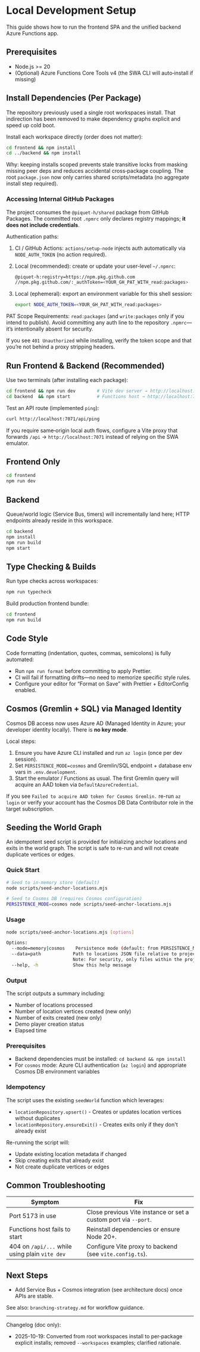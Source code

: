 # Local Development Setup

This guide shows how to run the frontend SPA and the unified backend Azure Functions app.

## Prerequisites

-   Node.js >= 20
-   (Optional) Azure Functions Core Tools v4 (the SWA CLI will auto‑install if missing)

## Install Dependencies (Per Package)

The repository previously used a single root workspaces install. That indirection has been removed to make dependency graphs explicit and speed up cold boot.

Install each workspace directly (order does not matter):

```bash
cd frontend && npm install
cd ../backend && npm install
```

Why: keeping installs scoped prevents stale transitive locks from masking missing peer deps and reduces accidental cross‑package coupling. The root `package.json` now only carries shared scripts/metadata (no aggregate install step required).

### Accessing Internal GitHub Packages

The project consumes the `@piquet-h/shared` package from GitHub Packages. The committed root `.npmrc` only declares registry mappings; **it does not include credentials**.

Authentication paths:

1. CI / GitHub Actions: `actions/setup-node` injects auth automatically via `NODE_AUTH_TOKEN` (no action required).
2. Local (recommended): create or update your user-level `~/.npmrc`:

    ```bash
    @piquet-h:registry=https://npm.pkg.github.com
    //npm.pkg.github.com/:_authToken=<YOUR_GH_PAT_WITH_read:packages>
    ```

3. Local (ephemeral): export an environment variable for this shell session:

    ```bash
    export NODE_AUTH_TOKEN=<YOUR_GH_PAT_WITH_read:packages>
    ```

PAT Scope Requirements: `read:packages` (and `write:packages` only if you intend to publish). Avoid committing any auth line to the repository `.npmrc`—it’s intentionally absent for security.

If you see `401 Unauthorized` while installing, verify the token scope and that you’re not behind a proxy stripping headers.

## Run Frontend & Backend (Recommended)

Use two terminals (after installing each package):

```bash
cd frontend && npm run dev        # Vite dev server → http://localhost:5173
cd backend  && npm start          # Functions host → http://localhost:7071
```

Test an API route (implemented `ping`):

```bash
curl http://localhost:7071/api/ping
```

If you require same‑origin local auth flows, configure a Vite proxy that forwards `/api` → `http://localhost:7071` instead of relying on the SWA emulator.

## Frontend Only

```bash
cd frontend
npm run dev
```

## Backend

Queue/world logic (Service Bus, timers) will incrementally land here; HTTP endpoints already reside in this workspace.

```bash
cd backend
npm install
npm run build
npm start
```

## Type Checking & Builds

Run type checks across workspaces:

```bash
npm run typecheck
```

Build production frontend bundle:

```bash
cd frontend
npm run build
```

## Code Style

Code formatting (indentation, quotes, commas, semicolons) is fully automated:

-   Run `npm run format` before committing to apply Prettier.
-   CI will fail if formatting drifts—no need to memorize specific style rules.
-   Configure your editor for “Format on Save” with Prettier + EditorConfig enabled.

## Cosmos (Gremlin + SQL) via Managed Identity

Cosmos DB access now uses Azure AD (Managed Identity in Azure; your developer identity locally). There is **no key mode**.

Local steps:

1. Ensure you have Azure CLI installed and run `az login` (once per dev session).
2. Set `PERSISTENCE_MODE=cosmos` and Gremlin/SQL endpoint + database env vars in `.env.development`.
3. Start the emulator / Functions as usual. The first Gremlin query will acquire an AAD token via `DefaultAzureCredential`.

If you see `Failed to acquire AAD token for Cosmos Gremlin.` re-run `az login` or verify your account has the Cosmos DB Data Contributor role in the target subscription.

## Seeding the World Graph

An idempotent seed script is provided for initializing anchor locations and exits in the world graph. The script is safe to re-run and will not create duplicate vertices or edges.

### Quick Start

```bash
# Seed to in-memory store (default)
node scripts/seed-anchor-locations.mjs

# Seed to Cosmos DB (requires Cosmos configuration)
PERSISTENCE_MODE=cosmos node scripts/seed-anchor-locations.mjs
```

### Usage

```bash
node scripts/seed-anchor-locations.mjs [options]

Options:
  --mode=memory|cosmos    Persistence mode (default: from PERSISTENCE_MODE env or 'memory')
  --data=path            Path to locations JSON file relative to project root (default: backend/src/data/villageLocations.json)
                         Note: For security, only files within the project directory can be loaded
  --help, -h             Show this help message
```

### Output

The script outputs a summary including:
- Number of locations processed
- Number of location vertices created (new only)
- Number of exits created (new only)
- Demo player creation status
- Elapsed time

### Prerequisites

- Backend dependencies must be installed: `cd backend && npm install`
- For `cosmos` mode: Azure CLI authentication (`az login`) and appropriate Cosmos DB environment variables

### Idempotency

The script uses the existing `seedWorld` function which leverages:
- `locationRepository.upsert()` - Creates or updates location vertices without duplicates
- `locationRepository.ensureExit()` - Creates exits only if they don't already exist

Re-running the script will:
- Update existing location metadata if changed
- Skip creating exits that already exist
- Not create duplicate vertices or edges

## Common Troubleshooting

| Symptom                                        | Fix                                                             |
| ---------------------------------------------- | --------------------------------------------------------------- |
| Port 5173 in use                               | Close previous Vite instance or set a custom port via `--port`. |
| Functions host fails to start                  | Reinstall dependencies or ensure Node 20+.                      |
| 404 on `/api/...` while using plain `vite dev` | Configure Vite proxy to backend (see `vite.config.ts`).         |

## Next Steps

-   Add Service Bus + Cosmos integration (see architecture docs) once APIs are stable.
<!-- Removed forward-looking note about introducing GitHub Actions automation (workflows already exist; YAML is source of truth). -->

See also: `branching-strategy.md` for workflow guidance.

---

Changelog (doc only):

-   2025-10-19: Converted from root workspaces install to per‑package explicit installs; removed `--workspaces` examples; clarified rationale.
